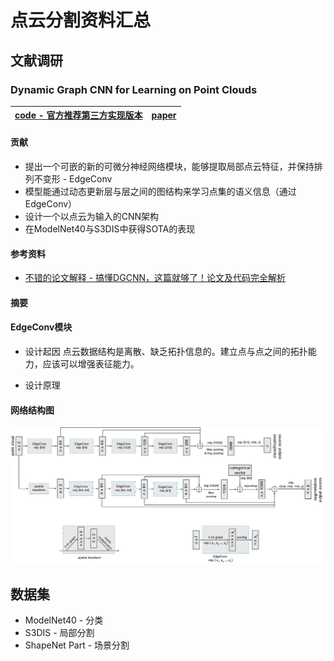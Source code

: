# 点云分割资料汇总

## 文献调研
### Dynamic Graph CNN for Learning on Point Clouds
| [code - 官方推荐第三方实现版本](https://github.com/AnTao97/dgcnn.pytorch) | [paper](https://arxiv.org/pdf/1801.07829.pdf) |
| ---- | ---- |

#### 贡献
- 提出一个可嵌的新的可微分神经网络模块，能够提取局部点云特征，并保持排列不变形 - EdgeConv
- 模型能通过动态更新层与层之间的图结构来学习点集的语义信息（通过EdgeConv）
- 设计一个以点云为输入的CNN架构
- 在ModelNet40与S3DIS中获得SOTA的表现

#### 参考资料
- [不错的论文解释 - 搞懂DGCNN，这篇就够了！论文及代码完全解析](https://zhuanlan.zhihu.com/p/267895014)

#### 摘要


#### EdgeConv模块
- 设计起因
点云数据结构是离散、缺乏拓扑信息的。建立点与点之间的拓扑能力，应该可以增强表征能力。
  
- 设计原理



#### 网络结构图
![img.png](img/img.png)

## 数据集

- ModelNet40 - 分类
- S3DIS - 局部分割
- ShapeNet Part - 场景分割